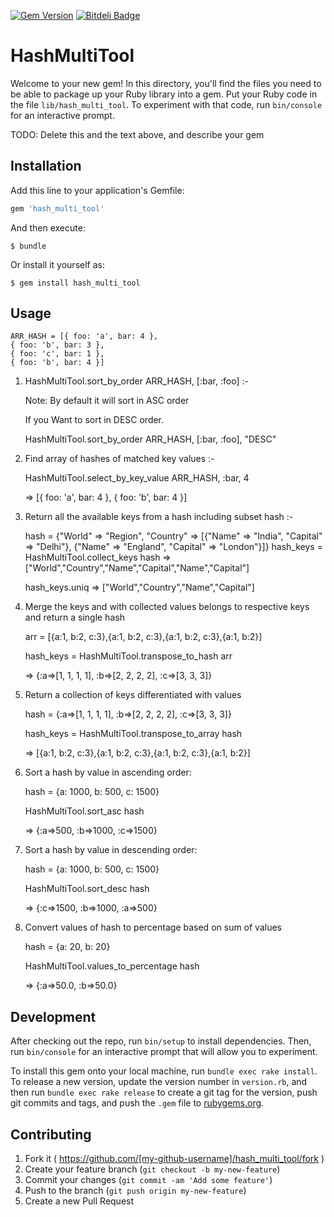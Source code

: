 [![Gem Version](https://badge.fury.io/rb/hash_multi_tool.png)](http://badge.fury.io/rb/hash_multi_tool) [![Bitdeli Badge](https://d2weczhvl823v0.cloudfront.net/karanarora/hash_multi_tool/trend.png)](https://bitdeli.com/free "Bitdeli Badge")

# HashMultiTool

Welcome to your new gem! In this directory, you'll find the files you need to be able to package up your Ruby library into a gem. Put your Ruby code in the file `lib/hash_multi_tool`. To experiment with that code, run `bin/console` for an interactive prompt.

TODO: Delete this and the text above, and describe your gem

## Installation

Add this line to your application's Gemfile:

```ruby
gem 'hash_multi_tool'
```

And then execute:

    $ bundle

Or install it yourself as:

    $ gem install hash_multi_tool

## Usage

	ARR_HASH = [{ foo: 'a', bar: 4 },
    { foo: 'b', bar: 3 },
    { foo: 'c', bar: 1 },
    { foo: 'b', bar: 4 }]
			
  1) HashMultiTool.sort_by_order ARR_HASH, [:bar, :foo] :-

	  Note: By default it will sort in ASC order
	  
	  If you Want to sort in DESC order. 

	  HashMultiTool.sort_by_order ARR_HASH, [:bar, :foo], "DESC"

  2) Find array of hashes of matched key values :-

	  HashMultiTool.select_by_key_value ARR_HASH, :bar, 4  
	  
	  => [{ foo: 'a', bar: 4 }, { foo: 'b', bar: 4 }]

3) Return all the available keys from a hash including subset hash :-
	
	hash = {"World" => "Region", "Country" => [{"Name" => "India", "Capital" => "Delhi"}, {"Name" => "England", "Capital" => "London"}]}
	hash_keys = HashMultiTool.collect_keys hash
	=> ["World","Country","Name","Capital","Name","Capital"]
	
	hash_keys.uniq 
	=> ["World","Country","Name","Capital"]

4) Merge the keys and with collected values belongs to respective keys and return a single hash
	
	arr = [{a:1, b:2, c:3},{a:1, b:2, c:3},{a:1, b:2, c:3},{a:1, b:2}]
	 	
	hash_keys = HashMultiTool.transpose_to_hash arr
	 	
	=> {:a=>[1, 1, 1, 1], :b=>[2, 2, 2, 2], :c=>[3, 3, 3]}

 5) Return a collection of keys differentiated with values
	
	hash = {:a=>[1, 1, 1, 1], :b=>[2, 2, 2, 2], :c=>[3, 3, 3]}
	 	
	hash_keys = HashMultiTool.transpose_to_array hash
	 	
	=> [{a:1, b:2, c:3},{a:1, b:2, c:3},{a:1, b:2, c:3},{a:1, b:2}]
	
 6) Sort a hash by value in ascending order:
 
    hash = {a: 1000, b: 500, c: 1500}
 	
    HashMultiTool.sort_asc hash
    
    => {:a=>500, :b=>1000, :c=>1500}
    
 7) Sort a hash by value in descending order:
 
    hash = {a: 1000, b: 500, c: 1500}
 	
    HashMultiTool.sort_desc hash
    
    => {:c=>1500, :b=>1000, :a=>500}
    
 8) Convert values of hash to percentage based on sum of values
 
    hash = {a: 20, b: 20}
    
    HashMultiTool.values_to_percentage hash
    
    => {:a=>50.0, :b=>50.0}
 	
 	
## Development

After checking out the repo, run `bin/setup` to install dependencies. Then, run `bin/console` for an interactive prompt that will allow you to experiment.

To install this gem onto your local machine, run `bundle exec rake install`. To release a new version, update the version number in `version.rb`, and then run `bundle exec rake release` to create a git tag for the version, push git commits and tags, and push the `.gem` file to [rubygems.org](https://rubygems.org).

## Contributing

1. Fork it ( https://github.com/[my-github-username]/hash_multi_tool/fork )
2. Create your feature branch (`git checkout -b my-new-feature`)
3. Commit your changes (`git commit -am 'Add some feature'`)
4. Push to the branch (`git push origin my-new-feature`)
5. Create a new Pull Request


